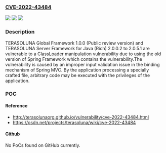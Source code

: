 ### [CVE-2022-43484](https://cve.mitre.org/cgi-bin/cvename.cgi?name=CVE-2022-43484)
![](https://img.shields.io/static/v1?label=Product&message=TERASOLUNA%20Global%20Framework%20and%20TERASOLUNA%20Server%20Framework%20for%20Java%20(Rich)&color=blue)
![](https://img.shields.io/static/v1?label=Version&message=TERASOLUNA%20Global%20Framework%201.0.0%20(Public%20review%20version)%20and%20TERASOLUNA%20Server%20Framework%20for%20Java%20(Rich)%202.0.0.2%20to%202.0.5.1%20&color=brightgreen)
![](https://img.shields.io/static/v1?label=Vulnerability&message=ClassLoader%20manipulation%20vulnerability&color=brightgreen)

### Description

TERASOLUNA Global Framework 1.0.0 (Public review version) and TERASOLUNA Server Framework for Java (Rich) 2.0.0.2 to 2.0.5.1 are vulnerable to a ClassLoader manipulation vulnerability due to using the old version of Spring Framework which contains the vulnerability.The vulnerability is caused by an improper input validation issue in the binding mechanism of Spring MVC. By the application processing a specially crafted file, arbitrary code may be executed with the privileges of the application.

### POC

#### Reference
- http://terasolunaorg.github.io/vulnerability/cve-2022-43484.html
- https://osdn.net/projects/terasoluna/wiki/cve-2022-43484

#### Github
No PoCs found on GitHub currently.

